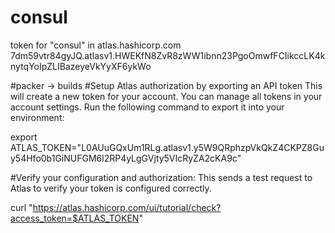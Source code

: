 # consul


token for "consul" in atlas.hashicorp.com
7dm59vtr84gyJQ.atlasv1.HWEKfN8ZvR8zWW1ibnn23PgoOmwfFCIikccLK4knytqYoIpZLIBazeyeVkYyXF6ykWo



#packer -> builds
#Setup Atlas authorization by exporting an API token
This will create a new token for your account. You can manage all tokens in your account settings. 
Run the following command to export it into your environment: 

export ATLAS_TOKEN="L0AUuGQxUm1RLg.atlasv1.y5W9QRphzpVkQkZ4CKPZ8Guy54Hfo0b1GiNUFGM6l2RP4yLgGVjty5VIcRyZA2cKA9c"

#Verify your configuration and authorization:
This sends a test request to Atlas to verify your token is configured correctly. 

curl "https://atlas.hashicorp.com/ui/tutorial/check?access_token=$ATLAS_TOKEN"

